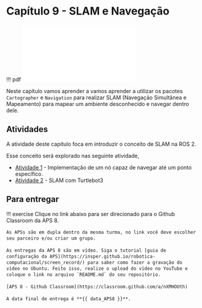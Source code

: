 # Capítulo 9 - SLAM e Navegação

!!! pdf
    ![](slides.pdf)

Neste capítulo vamos aprender a vamos aprender a utilizar os pacotes `Cartographer` e `Navigation` para realizar SLAM (Navegação Simultânea e Mapeamento) para mapear um ambiente desconhecido e navegar dentro dele.

## Atividades
A atividade deste capítulo foca em introduzir o conceito de SLAM na ROS 2.

Esse conceito será explorado nas seguinte atividade,

- [Atividade 1](atividades/1-goto.md) - Implementação de um nó capaz de navegar até um ponto específico.
- [Atividade 2](atividades/2-slam.md) - SLAM com Turtlebot3

## Para entregar

!!! exercise
    Clique no link abaixo para ser direcionado para o Github Classroom da APS 8.

    As APSs são em dupla dentro da mesma turma, no link você deve escolher seu parceiro e/ou criar um grupo.

    As entregas da APS 8 são em vídeo. Siga o tutorial [guia de configuração da APS](https://insper.github.io/robotica-computacional/screen_record/) para saber como fazer a gravação do vídeo no Ubuntu. Feito isso, realize o upload do vídeo no YouTube e coloque o link no arquivo `README.md` do seu repositório.

    [APS 8 - Github Classroom](https://classroom.github.com/a/nXMHOUth)

    A data final de entrega é **{{ data_APS8 }}**.
